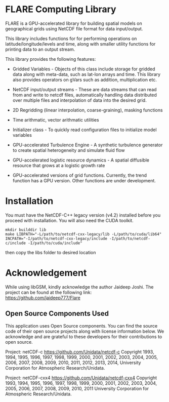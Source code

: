 # FLARE Computing Library

FLARE is a GPU-accelerated library for building spatial models on 
geographical grids using NetCDF file format for data 
input/output.

This library includes functions for for performing operations
on latitude/longitude/levels and time, along with smaller
utility functions for printing data to an output stream.

This library provides the following features:

* Gridded Variables - Objects of this class include 
storage for gridded data along with meta-data, such as lat-lon
arrays and time. This library also provides operators on gVars
such as addition, multiplication etc.

* NetCDF input/output streams - These are data streams that 
can read from and write to netcdf files, 
automatically handling data distributed over multiple files and
interpolation of data into the desired grid.

* 2D Regridding (linear interpolation, coarse-graining), 
masking functions

* Time arithmatic, vector arithmatic utilities

* Initializer class - To quickly read configuration files to 
initialize model variables

* GPU-accelerated Turbulence Engine - A synthetic turbulence 
generator to create spatial heterogeneity and simulate fluid flow

* GPU-accelerated logistic resource dynamics - A spatial diffusible
resource that grows at a logistic growth rate 

* GPU-accelerated versions of grid functions. Currently, the trend 
function has a GPU version. Other functions are under 
development.



# Installation

You must have the NetCDF-C++ legacy version (v4.2) installed before 
you proceed with installation. You will also need the CUDA toolkit.

```
mkdir builddir lib
make LIBPATH="-L/path/to/netcdf-cxx-legacy/lib -L/path/to/cuda/lib64" INCPATH="-I/path/to/netcdf-cxx-legacy/include -I/path/to/netcdf-c/include -I/path/to/cuda/include"
```
then copy the libs folder to desired location

# Acknowledgement

While using libGSM, kindly acknowledge the author Jaideep Joshi. 
The project can be found at the following link:
https://github.com/jaideep777/Flare


## Open Source Components Used

This application uses Open Source components. You can find the 
source code of their open source projects along with license information 
below. We acknowledge and are grateful to these developers for their 
contributions to open source.

Project: netCDF-c https://github.com/Unidata/netcdf-c
Copyright 1993, 1994, 1995, 1996, 1997, 1998, 1999, 2000, 2001, 2002,
2003, 2004, 2005, 2006, 2007, 2008, 2009, 2010, 2011, 2012, 2013, 2014,
University Corporation for Atmospheric Research/Unidata.


Project: netCDF-cxx4 https://github.com/Unidata/netcdf-cxx4
Copyright 1993, 1994, 1995, 1996, 1997, 1998, 1999, 2000, 2001, 2002,
2003, 2004, 2005, 2006, 2007, 2008, 2009, 2010, 2011 University
Corporation for Atmospheric Research/Unidata.







